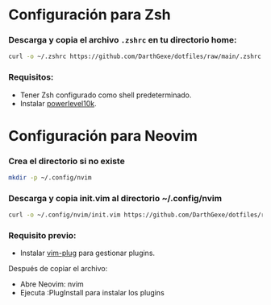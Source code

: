 # Configuración para Zsh

### Descarga y copia el archivo `.zshrc` en tu directorio home:
```bash
curl -o ~/.zshrc https://github.com/DarthGexe/dotfiles/raw/main/.zshrc
```
### Requisitos:
- Tener Zsh configurado como shell predeterminado.
- Instalar [powerlevel10k](https://github.com/romkatv/powerlevel10k).

# Configuración para Neovim

### Crea el directorio si no existe
```bash
mkdir -p ~/.config/nvim
```
### Descarga y copia init.vim al directorio ~/.config/nvim
```bash
curl -o ~/.config/nvim/init.vim https://github.com/DarthGexe/dotfiles/raw/main/init.vim
```
### Requisito previo:
- Instalar [vim-plug](https://github.com/junegunn/vim-plug) para gestionar plugins.

Después de copiar el archivo:
- Abre Neovim: nvim
- Ejecuta :PlugInstall para instalar los plugins




